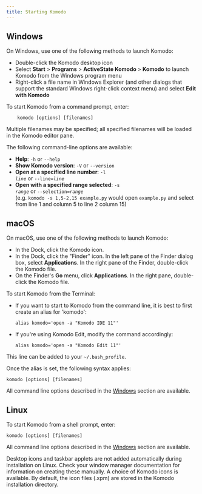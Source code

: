 ```yaml
---
title: Starting Komodo
---
```

<a name="Windows_Start" id="Windows_Start"></a>
## Windows

On Windows, use one of the following methods to launch Komodo:

- Double-click the Komodo desktop icon
- Select **Start** > **Programs** > **ActiveState Komodo <version>** > **Komodo** to launch Komodo from the Windows program menu
- Right-click a file name in Windows Explorer (and other dialogs that support the standard Windows right-click context menu) and select **Edit with Komodo**

To start Komodo from a command prompt, enter:

```
    komodo [options] [filenames]
```

Multiple filenames may be specified; all specified filenames will be loaded in the Komodo editor pane.

The following command-line options are available:

- **Help**: `-h` or `--help`
- **Show Komodo version**: `-V` or `--version`
- **Open at a specified line number**: <code>-l <i>line</i></code> or <code>--line=<i>line</i></code>
- **Open with a specified range selected**: <code>-s <i>range</i></code> or <code>--selection=<i>range</i></code>  
     (e.g. `komodo -s 1,5-2,15 example.py` would open `example.py` and select from line 1 and column 5 to line 2 column 15)

<a name="OSX_Start" id="OSX_Start"></a>
## macOS

On macOS, use one of the following methods to launch Komodo:

- In the Dock, click the Komodo icon.
- In the Dock, click the "Finder" icon. In the left pane of the Finder dialog box, select **Applications**. In the right pane of the Finder, double-click the Komodo file.
- On the Finder's **Go** menu, click **Applications**. In the right pane, double-click the Komodo file.

To start Komodo from the Terminal:

- If you want to start to Komodo from the command line, it is best to first create an alias for 'komodo':

    ```
    alias komodo='open -a "Komodo IDE 11"'
    ```

- If you're using Komodo Edit, modify the command accordingly:

    ```
    alias komodo='open -a "Komodo Edit 11"'
    ```

This line can be added to your `~/.bash_profile`.

Once the alias is set, the following syntax applies:

```
komodo [options] [filenames]
```

All command line options described in the [Windows](#Windows_Start) section are available.

<a name="Linux_Start" id="Linux_Start"></a>
## Linux

To start Komodo from a shell prompt, enter:

```
komodo [options] [filenames]
```

All command line options described in the [Windows](#Windows_Start) section are available.

Desktop icons and taskbar applets are not added automatically during installation on Linux. Check your window manager documentation for information on creating these manually. A choice of Komodo icons is available. By default, the icon files (.xpm) are stored in the Komodo installation directory.
